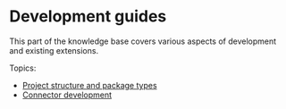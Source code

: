 # Development guides

This part of the knowledge base covers various aspects of development and existing extensions.

Topics:
- [Project structure and package types](repo_structure.md)
- [Connector development](connector_development.md)
